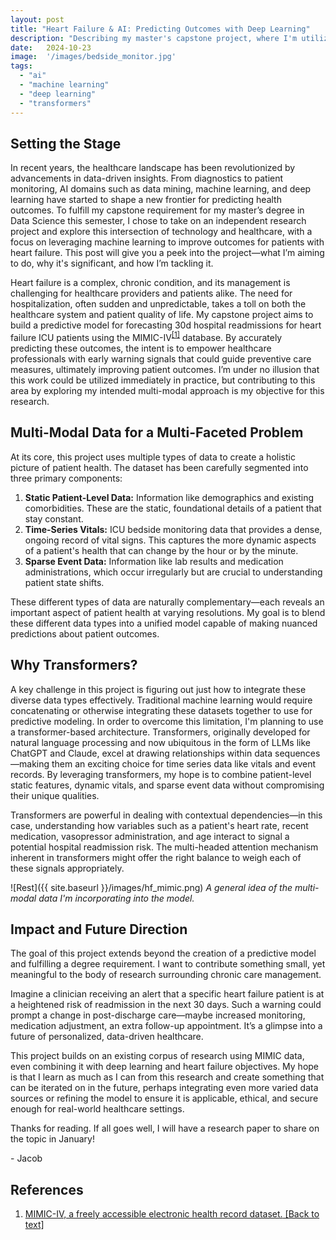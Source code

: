 ```yaml
---
layout: post
title: "Heart Failure & AI: Predicting Outcomes with Deep Learning"
description: "Describing my master's capstone project, where I'm utilizing deep learning and multi-modal data to predict readmissions for ICU heart failure patients."
date:   2024-10-23
image:  '/images/bedside_monitor.jpg'
tags:
  - "ai"
  - "machine learning"
  - "deep learning"
  - "transformers"
---
```


## Setting the Stage
In recent years, the healthcare landscape has been revolutionized by advancements in data-driven insights. From diagnostics to patient monitoring, AI domains such as data mining, machine learning, and deep learning have started to shape a new frontier for predicting health outcomes. To fulfill my capstone requirement for my master’s degree in Data Science this semester, I chose to take on an independent research project and explore this intersection of technology and healthcare, with a focus on leveraging machine learning to improve outcomes for patients with heart failure. This post will give you a peek into the project—what I’m aiming to do, why it's significant, and how I’m tackling it.

Heart failure is a complex, chronic condition, and its management is challenging for healthcare providers and patients alike. The need for hospitalization, often sudden and unpredictable, takes a toll on both the healthcare system and patient quality of life. My capstone project aims to build a predictive model for forecasting 30d hospital readmissions for heart failure ICU patients using the MIMIC-IV<sup id="citation1"><a href="#ref1">[1]</a></sup> database. By accurately predicting these outcomes, the intent is to empower healthcare professionals with early warning signals that could guide preventive care measures, ultimately improving patient outcomes. I’m under no illusion that this work could be utilized immediately in practice, but contributing to this area by exploring my intended multi-modal approach is my objective for this research.

## Multi-Modal Data for a Multi-Faceted Problem
At its core, this project uses multiple types of data to create a holistic picture of patient health. The dataset has been carefully segmented into three primary components: 
1. **Static Patient-Level Data:** Information like demographics and existing comorbidities. These are the static, foundational details of a patient that stay constant.
2. **Time-Series Vitals:** ICU bedside monitoring data that provides a dense, ongoing record of vital signs. This captures the more dynamic aspects of a patient's health that can change by the hour or by the minute.
3. **Sparse Event Data:** Information like lab results and medication administrations, which occur irregularly but are crucial to understanding patient state shifts.

These different types of data are naturally complementary—each reveals an important aspect of patient health at varying resolutions. My goal is to blend these different data types into a unified model capable of making nuanced predictions about patient outcomes. 

## Why Transformers?
A key challenge in this project is figuring out just how to integrate these diverse data types effectively. Traditional machine learning would require concatenating or otherwise integrating these datasets together to use for predictive modeling. In order to overcome this limitation, I'm planning to use a transformer-based architecture. Transformers, originally developed for natural language processing and now ubiquitous in the form of LLMs like ChatGPT and Claude, excel at drawing relationships within data sequences—making them an exciting choice for time series data like vitals and event records. By leveraging transformers, my hope is to combine patient-level static features, dynamic vitals, and sparse event data without compromising their unique qualities.

Transformers are powerful in dealing with contextual dependencies—in this case, understanding how variables such as a patient's heart rate, recent medication, vasopressor administration, and age interact to signal a potential hospital readmission risk. The multi-headed attention mechanism inherent in transformers might offer the right balance to weigh each of these signals appropriately.

![Rest]({{ site.baseurl }}/images/hf_mimic.png)
*A general idea of the multi-modal data I'm incorporating into the model.*

## Impact and Future Direction
The goal of this project extends beyond the creation of a predictive model and fulfilling a degree requirement. I want to contribute something small, yet meaningful to the body of research surrounding chronic care management.

Imagine a clinician receiving an alert that a specific heart failure patient is at a heightened risk of readmission in the next 30 days. Such a warning could prompt a change in post-discharge care—maybe increased monitoring, medication adjustment, an extra follow-up appointment. It’s a glimpse into a future of personalized, data-driven healthcare.

This project builds on an existing corpus of research using MIMIC data, even combining it with deep learning and heart failure objectives. My hope is that I learn as much as I can from this research and create something that can be iterated on in the future, perhaps integrating even more varied data sources or refining the model to ensure it is applicable, ethical, and secure enough for real-world healthcare settings.

Thanks for reading. If all goes well, I will have a research paper to share on the topic in January!

\- Jacob

## References
<ol>
  <li id="ref1"><a href=https://rdcu.be/dXU5M>MIMIC-IV, a freely accessible electronic health record dataset.</a><a href="#citation1"> [Back to text]</a></li>
</ol>
